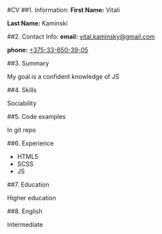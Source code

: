 #CV
##1. Information:
**First Name:** Vitali

**Last Name:** Kaminski

##2. Contact Info:
**email:** [vital.kaminsky@gmail.com](mailto:vital.kaminsky@gmail.com)

**phone:** [+375-33-650-39-05](tel:+375336503905)

##3. Summary

My goal is a confident knowledge of JS

##4. Skills

Sociability

##5. Code examples

In git repo

##6. Experience

* HTML5
* SCSS
* JS

##7. Education

Higher education

##8. English

Intermediate